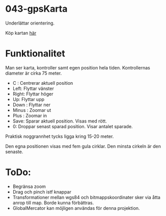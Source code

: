 # 043-gpsKarta

Underlättar orientering.

Köp kartan [här](http://www.skogsluffarna.se/Arrangemang/Naturpasset)

# Funktionalitet

Man ser karta, kontroller samt egen position hela tiden.
Kontrollernas diameter är cirka 75 meter.

* C : Centrerar aktuell position
* Left: Flyttar vänster
* Right: Flyttar höger
* Up: Flyttar upp
* Down : Flyttar ner
* Minus : Zoomar ut
* Plus : Zoomar in
* Save: Sparar aktuell position. Visas med rött.
* 0: Droppar senast sparad position. Visar antalet sparade.

Praktisk noggrannhet tycks ligga kring 15-20 meter.

Den egna positionen visas med fem gula cirklar. Den minsta cirkeln är den senaste.

# ToDo:

*	Begränsa zoom
*	Drag och pinch istf knappar
*	Transformationer mellan wgs84 och bitmappskoordinater sker via åtta anrop till map. Borde kunna förbättras. 
*	GlobalMercator kan möjligen användas för denna projektion.
